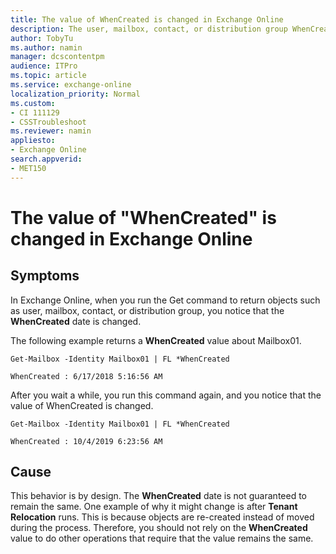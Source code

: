 ```yaml
---
title: The value of WhenCreated is changed in Exchange Online
description: The user, mailbox, contact, or distribution group WhenCreated date is changed in Exchange Online
author: TobyTu
ms.author: namin
manager: dcscontentpm
audience: ITPro 
ms.topic: article 
ms.service: exchange-online
localization_priority: Normal
ms.custom: 
- CI 111129
- CSSTroubleshoot
ms.reviewer: namin
appliesto:
- Exchange Online
search.appverid: 
- MET150
---
```


# The value of "WhenCreated" is changed in Exchange Online

## Symptoms

In Exchange Online, when you run the Get command to return objects such as user, mailbox, contact, or distribution group, you notice that the **WhenCreated** date is changed.

The following example returns a **WhenCreated** value about Mailbox01.

```
Get-Mailbox -Identity Mailbox01 | FL *WhenCreated

WhenCreated : 6/17/2018 5:16:56 AM
```

After you wait a while, you run this command again, and you notice that the value of WhenCreated is changed.  

```
Get-Mailbox -Identity Mailbox01 | FL *WhenCreated

WhenCreated : 10/4/2019 6:23:56 AM
```

## Cause

This behavior is by design. The **WhenCreated** date is not guaranteed to remain the same. One example of why it might change is after **Tenant Relocation** runs. This is because objects are re-created instead of moved during the process. Therefore, you should not rely on the **WhenCreated** value to do other operations that require that the value remains the same.

